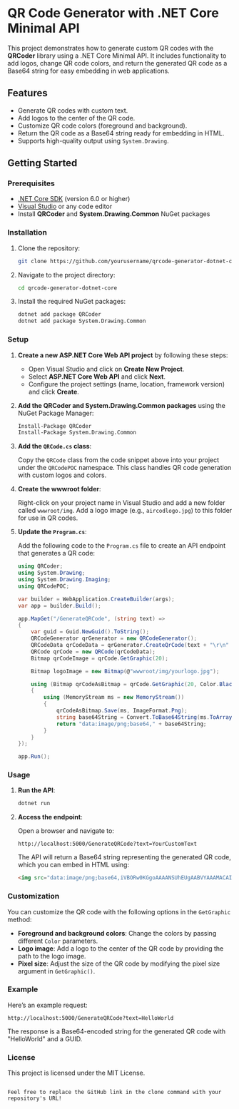 # QR Code Generator with .NET Core Minimal API

This project demonstrates how to generate custom QR codes with the **QRCoder** library using a .NET Core Minimal API. It includes functionality to add logos, change QR code colors, and return the generated QR code as a Base64 string for easy embedding in web applications.

## Features

- Generate QR codes with custom text.
- Add logos to the center of the QR code.
- Customize QR code colors (foreground and background).
- Return the QR code as a Base64 string ready for embedding in HTML.
- Supports high-quality output using `System.Drawing`.

## Getting Started

### Prerequisites

- [.NET Core SDK](https://dotnet.microsoft.com/download) (version 6.0 or higher)
- [Visual Studio](https://visualstudio.microsoft.com/) or any code editor
- Install **QRCoder** and **System.Drawing.Common** NuGet packages

### Installation

1. Clone the repository:

   ```bash
   git clone https://github.com/yourusername/qrcode-generator-dotnet-core.git
   

2. Navigate to the project directory:

   ```bash
   cd qrcode-generator-dotnet-core
   ```

3. Install the required NuGet packages:

   ```bash
   dotnet add package QRCoder
   dotnet add package System.Drawing.Common
   ```

### Setup

1. **Create a new ASP.NET Core Web API project** by following these steps:

   - Open Visual Studio and click on **Create New Project**.
   - Select **ASP.NET Core Web API** and click **Next**.
   - Configure the project settings (name, location, framework version) and click **Create**.

2. **Add the QRCoder and System.Drawing.Common packages** using the NuGet Package Manager:

   ```bash
   Install-Package QRCoder
   Install-Package System.Drawing.Common
   ```

3. **Add the `QRCode.cs` class**:
   
   Copy the `QRCode` class from the code snippet above into your project under the `QRCodePOC` namespace. This class handles QR code generation with custom logos and colors.

4. **Create the wwwroot folder**:

   Right-click on your project name in Visual Studio and add a new folder called `wwwroot/img`. Add a logo image (e.g., `aircodlogo.jpg`) to this folder for use in QR codes.

5. **Update the `Program.cs`**:

   Add the following code to the `Program.cs` file to create an API endpoint that generates a QR code:

   ```csharp
   using QRCoder;
   using System.Drawing;
   using System.Drawing.Imaging;
   using QRCodePOC;

   var builder = WebApplication.CreateBuilder(args);
   var app = builder.Build();

   app.MapGet("/GenerateQRCode", (string text) =>
   {
       var guid = Guid.NewGuid().ToString();
       QRCodeGenerator qrGenerator = new QRCodeGenerator();
       QRCodeData qrCodeData = qrGenerator.CreateQrCode(text + "\r\n" + guid, QRCodeGenerator.ECCLevel.Q);
       QRCode qrCode = new QRCode(qrCodeData);
       Bitmap qrCodeImage = qrCode.GetGraphic(20);

       Bitmap logoImage = new Bitmap(@"wwwroot/img/yourlogo.jpg");

       using (Bitmap qrCodeAsBitmap = qrCode.GetGraphic(20, Color.Black, Color.WhiteSmoke, logoImage))
       {
           using (MemoryStream ms = new MemoryStream())
           {
               qrCodeAsBitmap.Save(ms, ImageFormat.Png);
               string base64String = Convert.ToBase64String(ms.ToArray());
               return "data:image/png;base64," + base64String;
           }
       }
   });

   app.Run();
   ```

### Usage

1. **Run the API**:

   ```bash
   dotnet run
   ```

2. **Access the endpoint**:

   Open a browser and navigate to:

   ```
   http://localhost:5000/GenerateQRCode?text=YourCustomText
   ```

   The API will return a Base64 string representing the generated QR code, which you can embed in HTML using:

   ```html
   <img src="data:image/png;base64,iVBORw0KGgoAAAANSUhEUgAABVYAAAMACAIAAAB3G5..." />
   ```

### Customization

You can customize the QR code with the following options in the `GetGraphic` method:

- **Foreground and background colors**: Change the colors by passing different `Color` parameters.
- **Logo image**: Add a logo to the center of the QR code by providing the path to the logo image.
- **Pixel size**: Adjust the size of the QR code by modifying the pixel size argument in `GetGraphic()`.

### Example

Here’s an example request:

```
http://localhost:5000/GenerateQRCode?text=HelloWorld
```

The response is a Base64-encoded string for the generated QR code with "HelloWorld" and a GUID.

### License

This project is licensed under the MIT License.
```

Feel free to replace the GitHub link in the clone command with your repository's URL!
